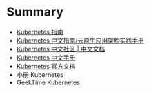 # Summary
- [Kubernetes 指南](https://kubernetes.feisky.xyz/)
- [Kubernetes 中文指南/云原生应用架构实践手册](https://jimmysong.io/kubernetes-handbook/)
- [Kubernetes 中文社区 | 中文文档](http://docs.kubernetes.org.cn/)
- [Kubernetes 中文手册](https://www.kubernetes.org.cn/docs)
- [Kubernetes 官方文档](https://kubernetes.io/zh/docs/home/)
- 小册 Kubernetes
- GeekTime Kubernetes